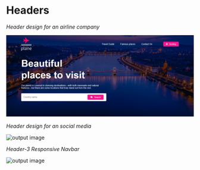 # Headers

_Header design for an airline company_

![output image](header-1/output/header.png)

_Header design for an social media_

![output image](header-2/output/header-2.gif)

_Header-3 Responsive Navbar_

![output image](header-3/output/header-3.gif)
